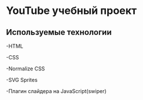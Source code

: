 # YouTube учебный проект

## Используемые технологии

-HTML

-CSS

-Normalize CSS

-SVG Sprites

-Плагин слайдера на JavaScript(swiper)
